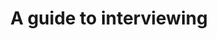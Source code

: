 ---
title: A guide to interviewing
translationKey: guide-interviewing
description: >-
  A 101 on interviewing.
contact:
  - email: colin.macarthur@tbs-sct.gc.ca
    name: Colin MacArthur
status: in-flight
links:
  - name: Documentation
    url: "/platform/guide-interviewing/"
---